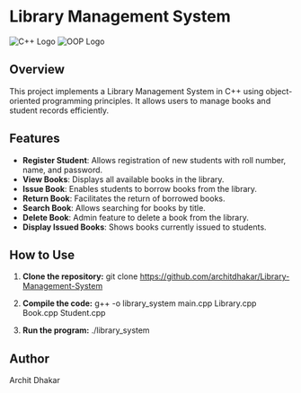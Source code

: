 # Library Management System
![C++ Logo](https://upload.wikimedia.org/wikipedia/commons/thumb/1/18/ISO_C%2B%2B_Logo.svg/20px-ISO_C%2B%2B_Logo.svg.png)
![OOP Logo](https://upload.wikimedia.org/wikipedia/commons/thumb/1/18/Object-Oriented_Programming_%28multilanguage%29.svg/20px-Object-Oriented_Programming_%28multilanguage%29.svg.png)


## Overview

This project implements a Library Management System in C++ using object-oriented programming principles. It allows users to manage books and student records efficiently.

## Features

- **Register Student**: Allows registration of new students with roll number, name, and password.
- **View Books**: Displays all available books in the library.
- **Issue Book**: Enables students to borrow books from the library.
- **Return Book**: Facilitates the return of borrowed books.
- **Search Book**: Allows searching for books by title.
- **Delete Book**: Admin feature to delete a book from the library.
- **Display Issued Books**: Shows books currently issued to students.


## How to Use

1. **Clone the repository:**
git clone https://github.com/architdhakar/Library-Management-System

2. **Compile the code:**
g++ -o library_system main.cpp Library.cpp Book.cpp Student.cpp
3. **Run the program:**
./library_system

## Author

Archit Dhakar  

